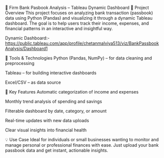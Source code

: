 🏦 Firm Bank Pasbook Analysis – Tableau Dynamic Dashboard
📌 Project Overview
This project focuses on analyzing bank transaction (passbook) data using Python (Pandas) and visualizing it through a dynamic Tableau dashboard. The goal is to help users track their income, expenses, and financial patterns in an interactive and insightful way.

Dynamic Dashboard:- https://public.tableau.com/app/profile/chetanmalviya513/viz/BankPassbookAnalysis/Dashboard1


🔧 Tools & Technologies
Python (Pandas, NumPy) – for data cleaning and preprocessing

Tableau – for building interactive dashboards

Excel/CSV – as data source

🎯 Key Features
Automatic categorization of income and expenses

Monthly trend analysis of spending and savings

Filterable dashboard by date, category, or amount

Real-time updates with new data uploads

Clear visual insights into financial health

💡 Use Case
Ideal for individuals or small businesses wanting to monitor and manage personal or professional finances with ease. Just upload your bank passbook data and get instant, actionable insights.
